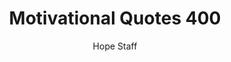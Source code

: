 ---
image: /assets/img/mq/mq_400_shedd.png
title: Motivational Quotes 400
categories:
  - Motivational Quotes
author: Hope Staff
notes: Motivational Quotes 400
embed: >-
  EMBED_GOES_HERE
transcript: >-
  SOME LINES OF TEXT START HERE
---